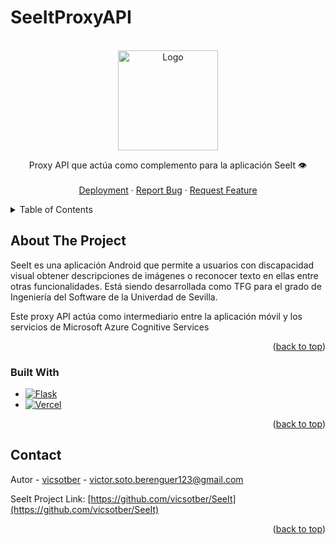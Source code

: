 # SeeItProxyAPI
<a name="readme-top"></a>

<!-- PROJECT SHIELDS -->
<!--
[![Contributors][contributors-shield]][contributors-url]
[![Stargazers][stars-shield]][stars-url]
-->

<!-- PROJECT LOGO -->
<br />
<div align="center">
    <img src="https://encrypted-tbn0.gstatic.com/images?q=tbn:ANd9GcQNM56ssjNEA7POfS8iIq0Wo-l8X7ygFpnek-NcQlX3WWiXXkVe" alt="Logo" width="160" height="160">
  <br/>

  <p align="center">
    Proxy API que actúa como complemento para la aplicación SeeIt 👁️
    <br />
    <br />
    <a href="https://see-it-proxy-api.vercel.app/">Deployment</a>
    ·
    <a href="https://github.com/vicsotber/SeeItProxyApi/issues">Report Bug</a>
    ·
    <a href="https://github.com/vicsotber/SeeItProxyApi/issues">Request Feature</a>
  </p>
</div>

<!-- TABLE OF CONTENTS -->
<details>
  <summary>Table of Contents</summary>
  <ol>
    <li>
      <a href="#about-the-project">About The Project</a>
      <ul>
        <li><a href="#built-with">Built With</a></li>
      </ul>
    </li>
    <li><a href="#contact">Contact</a></li>
  </ol>
</details>

<!-- ABOUT THE PROJECT -->

## About The Project

SeeIt es una aplicación Android que permite a usuarios con discapacidad visual obtener descripciones de imágenes o reconocer texto en ellas entre otras funcionalidades. Está siendo desarrollada como TFG para el grado de Ingeniería del Software de la Univerdad de Sevilla. 

Este proxy API actúa como intermediario entre la aplicación móvil y los servicios de Microsoft Azure Cognitive Services

<p align="right">(<a href="#readme-top">back to top</a>)</p>

### Built With

- [![Flask][flask]][flask-url]
- [![Vercel][vercel]][vercel-url]

<p align="right">(<a href="#readme-top">back to top</a>)</p>

<!-- CONTACT -->

## Contact

Autor - [vicsotber](https://github.com/vicsotber) - victor.soto.berenguer123@gmail.com

SeeIt Project Link: [https://github.com/vicsotber/SeeIt](https://github.com/vicsotber/SeeIt)

<p align="right">(<a href="#readme-top">back to top</a>)</p>

<!-- MARKDOWN LINKS & IMAGES -->
<!-- https://www.markdownguide.org/basic-syntax/#reference-style-links -->

<!--[contributors-shield]: https://img.shields.io/github/contributors/ISPP-Grupo5/BugaLink.svg?style=for-the-badge
[contributors-url]: https://github.com/ISPP-Grupo5/BugaLink/graphs/contributors
[stars-shield]: https://img.shields.io/github/stars/ISPP-Grupo5/BugaLink.svg?style=for-the-badge
[stars-url]: https://github.com/ISPP-Grupo5/BugaLink/stargazers
-->
[flask]: https://img.shields.io/badge/Flask-Python%20Framework-blue?style=for-the-badge&logo=mlkit&logoColor=white
[flask-url]: https://flask.palletsprojects.com/en/2.3.x/
[vercel]: https://img.shields.io/badge/Vercel-Cloud%20platform-red?style=for-the-badge&logo=mlkit&logoColor=white
[vercel-url]: https://developers.google.com/ml-kit?hl=es-419
